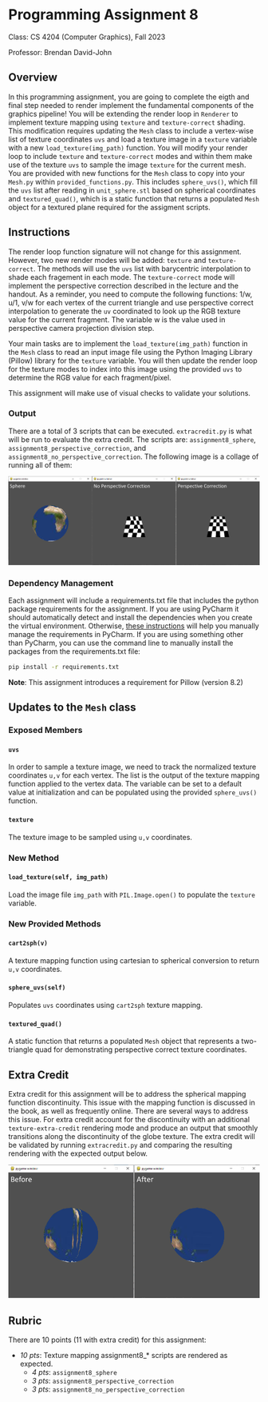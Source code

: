 # Programming Assignment 8

Class: CS 4204 (Computer Graphics), Fall 2023

Professor: Brendan David-John

## Overview

In this programming assignment, you are going to complete the eigth and final step needed to render implement the fundamental components of the graphics pipeline! 
You will be extending the render loop in `Renderer` to implement texture mapping using `texture` and `texture-correct` shading. This modification requires updating the `Mesh` 
class to include a vertex-wise list of texture coordinates `uvs` and load a texture image in a `texture` variable with a new `load_texture(img_path)` function. You will modify your render loop to include `texture` and `texture-correct` modes and within them make use of the texture `uvs` to sample the image `texture` for the current mesh. You are provided with new functions for the `Mesh` class to copy into your `Mesh.py` within `provided_functions.py`. This includes `sphere_uvs()`, which fill the `uvs` list after reading in `unit_sphere.stl` based on spherical coordinates and `textured_quad()`, which is a static function that returns a populated `Mesh` object for a textured plane required for the assigment scripts. 

## Instructions
The render loop function signature will not change for this assignment. However, two new render modes will be added: 
`texture` and `texture-correct`. The methods will use the `uvs` list with barycentric interpolation to shade each fragement in each mode. The `texture-correct` mode will implement the perspective correction described in the lecture and the handout. As a reminder, you need to compute the following functions: 1/w, u/1, v/w for each vertex of the current triangle and use perspective correct interpolation to generate the `uv` coordinated to look up the RGB texture value for the current fragment. The variable w is the value used in perspective camera projection division step.

Your main tasks are to implement the `load_texture(img_path)` function in the `Mesh` class to read an input image file using the Python Imaging Library (Pillow) library for the `texture` variable. You will then update the render loop for the texture modes to index into this image using the provided `uvs` to determine the RGB value for each fragment/pixel.   

This assignment will make use of visual checks to validate your solutions.

### Output

There are a total of 3 scripts that can be executed. `extracredit.py` is what will be run to evaluate the extra 
credit. The scripts are: `assignment8_sphere`, `assignment8_perspective_correction`, and `assignment8_no_perspective_correction`.
The following image is a collage of running all of them:

![combined output](combined_output.png)

### Dependency Management
Each assignment will include a requirements.txt file that includes the python package requirements for the assignment. If you are using PyCharm it should automatically detect and install the dependencies when you create the virtual environment. Otherwise, [these instructions](https://www.jetbrains.com/help/pycharm/managing-dependencies.html#configure-requirements) will help you manually manage the requirements in PyCharm. If you are using something other than PyCharm, you can use the command line to manually install the packages from the requirements.txt file:

```bash
pip install -r requirements.txt
```

**Note**: This assignment introduces a requirement for Pillow (version 8.2)

## Updates to the `Mesh` class

### Exposed Members

#### `uvs`
In order to sample a texture image, we need to track the normalized texture coordinates `u,v` for each vertex. The list is the output of the texture mapping function applied to the vertex data. The variable can be set to a default value at initialization and can be populated using the provided `sphere_uvs()` function.

#### `texture`
The texture image to be sampled using `u,v` coordinates.

### New Method

#### `load_texture(self, img_path)`
Load the image file `img_path` with `PIL.Image.open()` to populate the `texture` variable.

### New Provided Methods

#### `cart2sph(v)`
A texture mapping function using cartesian to spherical conversion to return `u,v` coordinates.

#### `sphere_uvs(self)`
Populates `uvs` coordinates using `cart2sph` texture mapping.

#### `textured_quad()`
A static function that returns a populated `Mesh` object that represents a two-triangle quad for demonstrating perspective correct texture coordinates.

## Extra Credit
Extra credit for this assignment will be to address the spherical mapping function discontinuity. This issue with the mapping function is discussed in the book, as well as frequently online. There are several ways to address this issue. For extra credit account for the discontinuity with an additional `texture-extra-credit` rendering mode and produce an output that smoothly transitions along the discontinuity of the globe texture. The extra credit will be validated by running `extracredit.py` and comparing the 
resulting rendering with the expected output below.


![extra credit output](extracredit_output.png)



## Rubric
There are 10 points (11 with extra credit) for this assignment:
- *10 pts*: Texture mapping assignment8_* scripts are rendered as expected.
  - *4 pts*: `assignment8_sphere`
  - *3 pts*: `assignment8_perspective_correction`
  - *3 pts*: `assignment8_no_perspective_correction`
